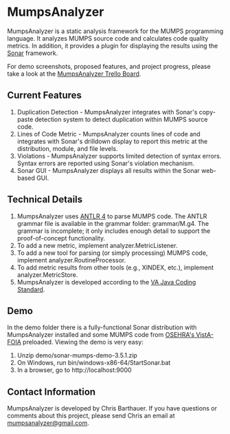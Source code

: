 MumpsAnalyzer
=============
MumpsAnalyzer is a static analysis framework for the MUMPS programming language. It
analyzes MUMPS source code and calculates code quality metrics. In addition, it 
provides a plugin for displaying the results using the [Sonar](http://www.sonarsource.org)
framework. 

For demo screenshots, proposed features, and project 
progress, please take a look at the 
[MumpsAnalyzer Trello Board](https://trello.com/board/mumpsanalyzer/5156fd731b8e840f31001285).

Current Features
----------------
1. Duplication Detection - MumpsAnalyzer integrates with Sonar's copy-paste detection
system to detect duplication within MUMPS source code.
2. Lines of Code Metric - MumpsAnalyzer counts lines of code and integrates with
Sonar's drilldown display to report this metric at the distribution, module, and file 
levels.
3. Violations - MumpsAnalyzer supports limited detection of syntax errors. Syntax errors 
are reported using Sonar's violation mechanism.
4. Sonar GUI - MumpsAnalyzer displays all results within the Sonar web-based
GUI.
 
Technical Details
-----------------
1. MumpsAnalyzer uses [ANTLR 4](http://www.antlr.org) to parse MUMPS code. The ANTLR grammar 
file is available in the grammar folder: grammar/M.g4. The grammar is incomplete; it only 
includes enough detail to support the proof-of-concept functionality.
2. To add a new metric, implement analyzer.MetricListener.
3. To add a new tool for parsing (or simply processing) MUMPS code, implement analyzer.RoutineProcessor.
4. To add metric results from other tools (e.g., XINDEX, etc.), implement analyzer.MetricStore.
5. MumpsAnalyzer is developed according to the 
[VA Java Coding Standard](http://www.va.gov/TRM/files/Java_Coding_Standards_V2.doc).

Demo
----
In the demo folder there is a fully-functional Sonar distribution with MumpsAnalyzer 
installed and some MUMPS code from [OSEHRA's VistA-FOIA](https://github.com/OSEHRA/VistA-FOIA?source=cr) 
preloaded. Viewing the demo is very easy:

1. Unzip demo/sonar-mumps-demo-3.5.1.zip
2. On Windows, run bin/windows-x86-64/StartSonar.bat
3. In a browser, go to http://localhost:9000

Contact Information
-------------------
MumpsAnalyzer is developed by Chris Barthauer. If you have questions or comments about this
project, please send Chris an email at mumpsanalyzer@gmail.com.
